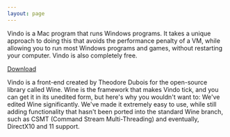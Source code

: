 ```yaml
---
layout: page
---
```


Vindo is a Mac program that runs Windows programs. It takes a unique approach to doing this that avoids the performance penalty of a VM, while allowing you to run most Windows programs and games, without restarting your computer. Vindo is also completely free.

<a class="download-button" href="http://bit.ly/vindo-0_9">Download</a>


Vindo is a front-end created by Theodore Dubois for the open-source library called Wine. Wine is the framework that makes Vindo tick, and you can get it in its unedited form, but here's why you wouldn't want to: We've edited Wine significantly. We've made it extremely easy to use, while still adding functionality that hasn't been ported into the standard Wine branch, such as CSMT (Command Stream Multi-Threading) and eventually, DirectX10 and 11 support.
